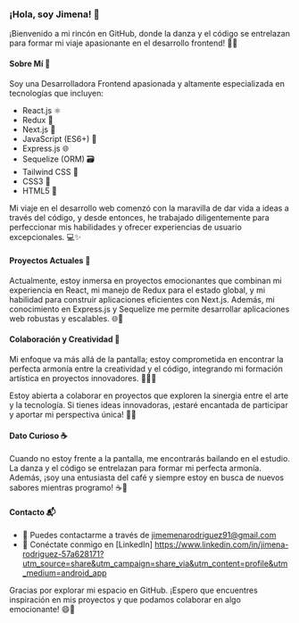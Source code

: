 ### ¡Hola, soy Jimena! 👋

¡Bienvenido a mi rincón en GitHub, donde la danza y el código se entrelazan para formar mi viaje apasionante en el desarrollo frontend! 💃🎨

#### Sobre Mí 🌈

Soy una Desarrolladora Frontend apasionada y altamente especializada en tecnologías que incluyen:

- React.js ⚛️
- Redux 🔄
- Next.js 🚀
- JavaScript (ES6+) 🚀
- Express.js 🌐
- Sequelize (ORM) 🗃️
- Tailwind CSS 🎨
- CSS3 🎨
- HTML5 📄

Mi viaje en el desarrollo web comenzó con la maravilla de dar vida a ideas a través del código, y desde entonces, he trabajado diligentemente para perfeccionar mis habilidades y ofrecer experiencias de usuario excepcionales. 💻✨

#### Proyectos Actuales 🚀

Actualmente, estoy inmersa en proyectos emocionantes que combinan mi experiencia en React, mi manejo de Redux para el estado global, y mi habilidad para construir aplicaciones eficientes con Next.js. Además, mi conocimiento en Express.js y Sequelize me permite desarrollar aplicaciones web robustas y escalables. 🌐💪

#### Colaboración y Creatividad 🤝

Mi enfoque va más allá de la pantalla; estoy comprometida en encontrar la perfecta armonía entre la creatividad y el código, integrando mi formación artística en proyectos innovadores. 🎨👩‍💻

Estoy abierta a colaborar en proyectos que exploren la sinergia entre el arte y la tecnología. Si tienes ideas innovadoras, ¡estaré encantada de participar y aportar mi perspectiva única! 🤗💡

#### Dato Curioso ☕

Cuando no estoy frente a la pantalla, me encontrarás bailando en el estudio. La danza y el código se entrelazan para formar mi perfecta armonía. Además, ¡soy una entusiasta del café y siempre estoy en busca de nuevos sabores mientras programo! ☕💃

#### Contacto 📬

- 📧 Puedes contactarme a través de jimemenarodriguez91@gmail.com
- 🔗 Conéctate conmigo en [LinkedIn] https://www.linkedin.com/in/jimena-rodriguez-57a628171?utm_source=share&utm_campaign=share_via&utm_content=profile&utm_medium=android_app

Gracias por explorar mi espacio en GitHub. ¡Espero que encuentres inspiración en mis proyectos y que podamos colaborar en algo emocionante! 😄🚀

